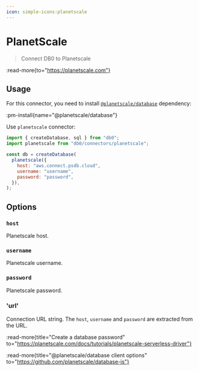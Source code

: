 ```yaml
---
icon: simple-icons:planetscale
---
```


# PlanetScale

> Connect DB0 to Planetscale

:read-more{to="https://planetscale.com"}

## Usage

For this connector, you need to install [`@planetscale/database`](https://www.npmjs.com/package/@planetscale/database) dependency:

:pm-install{name="@planetscale/database"}

Use `planetscale` connector:

```js
import { createDatabase, sql } from "db0";
import planetscale from "db0/connectors/planetscale";

const db = createDatabase(
  planetscale({
    host: "aws.connect.psdb.cloud",
    username: "username",
    password: "password",
  }),
);
```

## Options

### `host`

Planetscale host.

### `username`

Planetscale username.

### `password`

Planetscale password.

### 'url'

Connection URL string.
The `host`, `username` and `password` are extracted from the URL.

:read-more{title="Create a database password" to="https://planetscale.com/docs/tutorials/planetscale-serverless-driver"}

:read-more{title="@planetscale/database client options" to="https://github.com/planetscale/database-js"}
